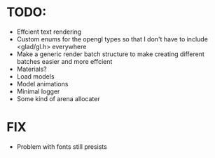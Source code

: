 # TODO:
- Effcient text rendering
- Custom enums for the opengl types so that I don't have to include <glad/gl.h> everywhere
- Make a generic render batch structure to make creating different batches easier and more effcient
- Materials? 
- Load models 
- Model animations
- Minimal logger
- Some kind of arena allocater

# FIX 
- Problem with fonts still presists

